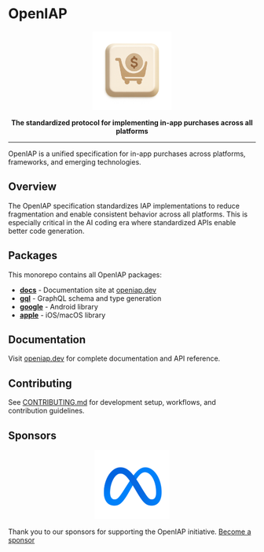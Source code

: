 # OpenIAP

<p align="center">
  <img src="packages/docs/public/logo.png" alt="OpenIAP Logo" width="160" height="160">
</p>

<p align="center">
  <strong>The standardized protocol for implementing in-app purchases across all platforms</strong>
</p>

---

OpenIAP is a unified specification for in-app purchases across platforms, frameworks, and emerging technologies.

## Overview

The OpenIAP specification standardizes IAP implementations to reduce fragmentation and enable consistent behavior across all platforms. This is especially critical in the AI coding era where standardized APIs enable better code generation.

## Packages

This monorepo contains all OpenIAP packages:

- **[docs](packages/docs)** - Documentation site at [openiap.dev](https://openiap.dev)
- **[gql](packages/gql)** - GraphQL schema and type generation
- **[google](packages/google)** - Android library
- **[apple](packages/apple)** - iOS/macOS library

## Documentation

Visit [openiap.dev](https://openiap.dev) for complete documentation and API reference.

## Contributing

See [CONTRIBUTING.md](./CONTRIBUTING.md) for development setup, workflows, and contribution guidelines.

## Sponsors

<p align="center">
  <a href="https://meta.com">
    <img src="packages/docs/public/meta.svg" alt="Meta" height="140">
  </a>
</p>

Thank you to our sponsors for supporting the OpenIAP initiative. [Become a sponsor](https://openiap.dev/sponsors)
